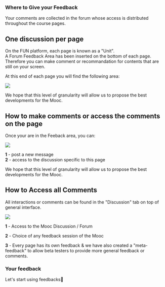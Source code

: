 ### Where to Give your Feedback

Your comments are collected in the forum whose access is distributed throughout the course pages.

One discussion per page
-----------------------

On the FUN platform, each page is known as a "Unit".  
A Forum Feedback Area has been inserted on the bottom of each page. Therefore you can make comment or recommandation for contents that are still on your screen.

At this end of each page you will find the following area:  
  
![](/static/Identification_of_Feedback_area_on_Mooc_V0_-_no_indications.png)  
  
We hope that this level of granularity will allow us to propose the best developments for the Mooc.

How to make comments or access the comments on the page
-------------------------------------------------------

Once your are in the Feeback area, you can:  
  
![](/static/Identification_of_Feedback_area_on_Mooc_V0.png)  
  
**1** \- post a new message  
**2** \- access to the discussion specific to this page

We hope that this level of granularity will allow us to propose the best developments for the Mooc.

How to Access all Comments
--------------------------

All interactions or comments can be found in the "Discussion" tab on top of general interface.

![](/static/Forum_presentation_Fun_Plateforme_Mooc_v0.png)

**1** - Access to the Mooc Discussion / Forum

**2** - Choice of any feedback session of the Mooc

**3** - Every page has its own feedback & we have also created a "meta-feedback" to allow beta testers to provide more general feedback or comments.

### Your feedback

Let's start using feedbacks🚀